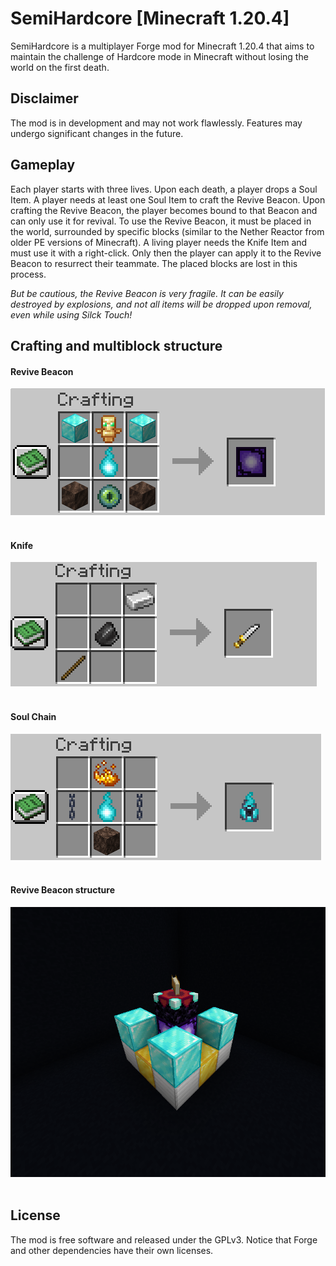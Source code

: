 # SemiHardcore [Minecraft 1.20.4]

SemiHardcore is a multiplayer Forge mod for Minecraft 1.20.4 that aims to maintain the challenge of Hardcore mode in
Minecraft without losing the world on the first death.

## Disclaimer 
The mod is in development and may not work flawlessly. Features may undergo significant changes in the future.

## Gameplay

Each player starts with three lives. Upon each death, a player drops a Soul Item. A player needs at least one Soul Item
to craft the Revive Beacon. Upon crafting the Revive Beacon, the player becomes bound to that Beacon and can only use it
for revival.
To use the Revive Beacon, it must be placed in the world, surrounded by specific blocks (similar to the Nether Reactor
from older PE versions of Minecraft). A living player needs the Knife Item and must use it with a right-click. Only then
the player can apply it to the Revive Beacon to resurrect their teammate. The placed blocks are lost in this process.

*But be cautious, the Revive Beacon is very fragile. It can be easily destroyed by explosions, and not all items will be
dropped upon removal, even while using Silck Touch!*

## Crafting and multiblock structure

#### Revive Beacon

![crafting recipe](doc/recipe_revive_beacon.png)
<br/><br/>

#### Knife

![crafting recipe](doc/recipe_knife.png)
<br/><br/>

#### Soul Chain

![crafting recipe](doc/recipe_soul_chain.png)
<br/><br/>

#### Revive Beacon structure

![crafting recipe](doc/struckture_revive_beacon.png)
<br/><br/>

## License

The mod is free software and released under the GPLv3. Notice that Forge and other dependencies have their own licenses.
